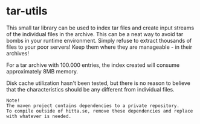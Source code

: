 tar-utils
=========

This small tar library can be used to index tar files and create input streams of the individual files in the archive. This can be a neat way to avoid tar bombs in your runtime environment. Simply refuse to extract thousands of files to your poor servers! Keep them where they are manageable - in their archives!

For a tar archive with 100.000 entries, the index created will consume approximately 8MB memory.

Disk cache utilization hasn't been tested, but there is no reason to believe that the characteristics should be any different from individual files.


````
Note!
The maven project contains dependencies to a private repository.
To compile outside of hitta.se, remove these dependencies and replace with whatever is needed.
````

